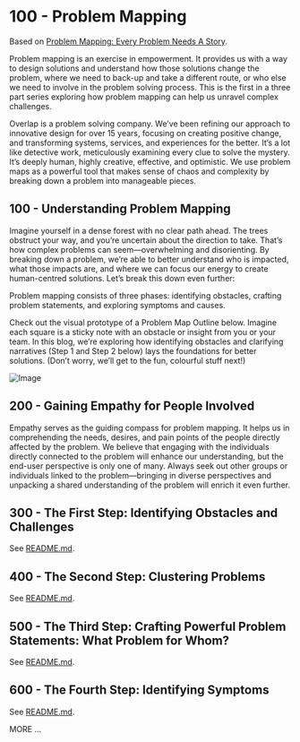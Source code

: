 # 100 - Problem Mapping

Based on [Problem Mapping: Every Problem Needs A Story](https://www.overlapassociates.com/ideas/designing-with-purpose-the-art-of-problem-mapping).

Problem mapping is an exercise in empowerment. It provides us with a way to design solutions and understand how those solutions change the problem, where we need to back-up and take a different route, or who else we need to involve in the problem solving process. This is the first in a three part series exploring how problem mapping can help us unravel complex challenges.

Overlap is a problem solving company. We’ve been refining our approach to innovative design for over 15 years, focusing on creating positive change, and transforming systems, services, and experiences for the better. It’s a lot like detective work, meticulously examining every clue to solve the mystery. It’s deeply human, highly creative, effective, and optimistic. We use problem maps as a powerful tool that makes sense of chaos and complexity by breaking down a problem into manageable pieces.

## 100 - Understanding Problem Mapping

Imagine yourself in a dense forest with no clear path ahead. The trees obstruct your way, and you’re uncertain about the direction to take. That’s how complex problems can seem—overwhelming and disorienting. By breaking down a problem, we’re able to better understand who is impacted, what those impacts are, and where we can focus our energy to create human-centred solutions. Let’s break this down even further:

Problem mapping consists of three phases: identifying obstacles, crafting problem statements, and exploring symptoms and causes.

Check out the visual prototype of a Problem Map Outline below. Imagine each square is a sticky note with an obstacle or insight from you or your team. In this blog, we’re exploring how identifying obstacles and clarifying narratives (Step 1 and Step 2 below) lays the foundations for better solutions. (Don’t worry, we’ll get to the fun, colourful stuff next!)

![Image](https://github.com/user-attachments/assets/3f067027-a68a-406d-bf59-8b83eac2345c)

## 200 - Gaining Empathy for People Involved

Empathy serves as the guiding compass for problem mapping. It helps us in comprehending the needs, desires, and pain points of the people directly affected by the problem. We believe that engaging with the individuals directly connected to the problem will enhance our understanding, but the end-user perspective is only one of many. Always seek out other groups or individuals linked to the problem—bringing in diverse perspectives and unpacking a shared understanding of the problem will enrich it even further.

## 300 - The First Step: Identifying Obstacles and Challenges

See [README.md](./300/README.md).

## 400 - The Second Step: Clustering Problems

See [README.md](./400/README.md).

## 500 - The Third Step: Crafting Powerful Problem Statements: What Problem for Whom?

See [README.md](./500/README.md).

## 600 - The Fourth Step: Identifying Symptoms

See [README.md](./600/README.md).

MORE ...
